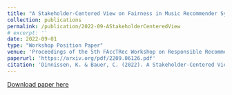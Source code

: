 ```yaml
---
title: "A Stakeholder-Centered View on Fairness in Music Recommender Systems"
collection: publications
permalink: /publication/2022-09-AStakeholderCenteredView
# excerpt: ''
date: 2022-09-01
type: "Workshop Position Paper"
venue: 'Proceedings of the 5th FAccTRec Workshop on Responsible Recommendation (FAccTRec `22) co-located with the 16th ACM Conference on Recommender Systems (RecSys)'
paperurl: 'https://arxiv.org/pdf/2209.06126.pdf'
citation: 'Dinnissen, K. & Bauer, C. (2022). A Stakeholder-Centered View on Fairness in Music Recommender Systems. In <i>Proceedings of the 5th FAccTRec Workshop on Responsible Recommendation (FAccTRec `22) co-located with the 16th ACM Conference on Recommender Systems (RecSys).</i> New York, NY, USA: Association for Computing Machinery.'
---
```

<!-- 
Our narrative literature review acknowledges that, although there is an increasing interest in recommender system fairness in general, the music domain has received relatively little attention in this regard. However, addressing fairness of music recommender systems (MRSs) is highly important because the performance of these systems considerably impacts both the users of music streaming platforms and the artists providing music to those platforms. The distinct needs that these stakeholder groups may have, and the different aspects of fairness that therefore should be considered, make for a challenging research field with ample opportunities for improvement. The review first outlines current literature on MRS fairness from the perspective of each stakeholder and the stakeholders combined, and then identifies promising directions for future research.
The two open questions arising from the review are as follows: (i) In the MRS field, only limited data is publicly available to conduct fairness research; most datasets either originate from the same source or are proprietary (and, thus, not widely accessible). How can we address this limited data availability? (ii) Overall, the review shows that the large majority of works analyze the current situation of MRS fairness, whereas only few works propose approaches to improve it. How can we move forward to a focus on improving fairness aspects in these recommender systems?
At FAccTRec '22, we emphasize the specifics of addressing RS fairness in the music domain. -->

[Download paper here](https://arxiv.org/pdf/2209.06126.pdf)
<!-- 
Recommended citation: Dinnissen, K. & Bauer, C. (2022). A Stakeholder-Centered View on Fairness in Music Recommender Systems. In <i>Proceedings of the 5th FAccTRec Workshop on Responsible Recommendation (FAccTRec '22) co-located with the 16th ACM Conference on Recommender Systems (RecSys '22).</i> New York, NY, USA: Association for Computing Machinery. https://arxiv.org/pdf/2209.06126.pdf -->